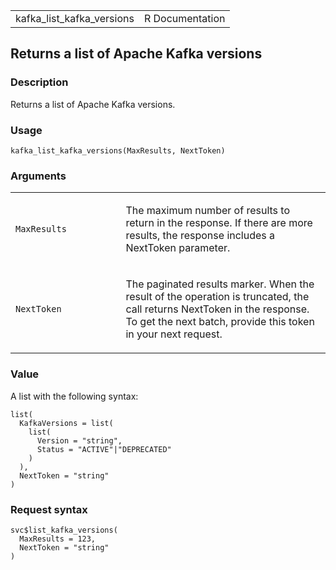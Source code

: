 <table style="width: 100%;">
<tbody>
<tr class="odd">
<td>kafka_list_kafka_versions</td>
<td style="text-align: right;">R Documentation</td>
</tr>
</tbody>
</table>

## Returns a list of Apache Kafka versions

### Description

Returns a list of Apache Kafka versions.

### Usage

    kafka_list_kafka_versions(MaxResults, NextToken)

### Arguments

<table>
<colgroup>
<col style="width: 35%" />
<col style="width: 65%" />
</colgroup>
<tbody>
<tr class="odd">
<td><code
id="kafka_list_kafka_versions_:_MaxResults">MaxResults</code></td>
<td><p>The maximum number of results to return in the response. If there
are more results, the response includes a NextToken parameter.</p></td>
</tr>
<tr class="even">
<td><code
id="kafka_list_kafka_versions_:_NextToken">NextToken</code></td>
<td><p>The paginated results marker. When the result of the operation is
truncated, the call returns NextToken in the response. To get the next
batch, provide this token in your next request.</p></td>
</tr>
</tbody>
</table>

### Value

A list with the following syntax:

    list(
      KafkaVersions = list(
        list(
          Version = "string",
          Status = "ACTIVE"|"DEPRECATED"
        )
      ),
      NextToken = "string"
    )

### Request syntax

    svc$list_kafka_versions(
      MaxResults = 123,
      NextToken = "string"
    )

